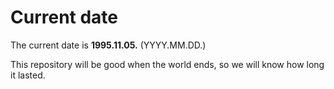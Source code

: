# Current date

The current date is **1995.11.05.** (YYYY.MM.DD.)

This repository will be good when the world ends, so we will know how long it lasted.